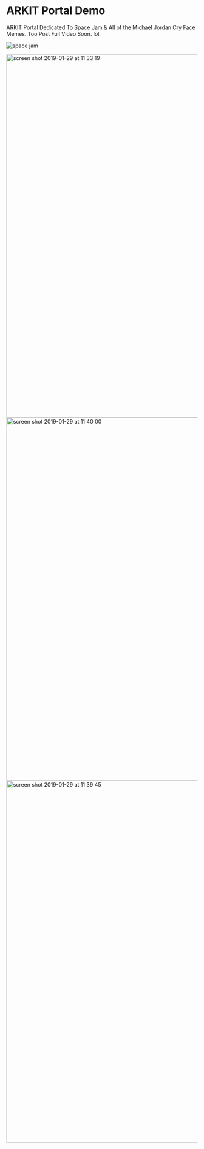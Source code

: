 
# ARKIT Portal Demo

ARKIT Portal Dedicated To Space Jam & All of the Michael Jordan Cry Face Memes. Too Post Full Video Soon. lol. 

![space jam](https://user-images.githubusercontent.com/43025563/48683629-1d02e080-eb7c-11e8-90c2-a5769ad3521d.jpg)

<img width="958" alt="screen shot 2019-01-29 at 11 33 19" src="https://user-images.githubusercontent.com/43025563/51923975-24373d80-23ba-11e9-9e02-f96d098f4dac.png">

<img width="957" alt="screen shot 2019-01-29 at 11 40 00" src="https://user-images.githubusercontent.com/43025563/51924266-b2abbf00-23ba-11e9-8033-a27b12cffbad.png">
<img width="955" alt="screen shot 2019-01-29 at 11 39 45" src="https://user-images.githubusercontent.com/43025563/51924267-b2abbf00-23ba-11e9-9c92-62fae4f3cd00.png">




